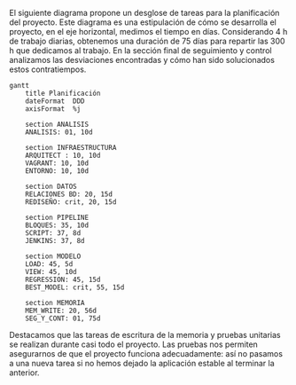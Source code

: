 
El siguiente diagrama propone un desglose de tareas para la planificación del proyecto. Este diagrama es una estipulación de cómo se desarrolla el proyecto, en el eje horizontal, medimos el tiempo en días. Considerando 4 h de trabajo diarias, obtenemos una duración de 75 días para repartir las 300 h que dedicamos al trabajo. En la sección final de seguimiento y control analizamos las desviaciones encontradas y cómo han sido solucionados estos contratiempos.

```mermaid
gantt
    title Planificación
    dateFormat  DDD
    axisFormat  %j
    
	section ANALISIS
    ANALISIS: 01, 10d
	
	section INFRAESTRUCTURA
    ARQUITECT : 10, 10d
    VAGRANT: 10, 10d
    ENTORNO: 10, 10d
    
	section DATOS
    RELACIONES BD: 20, 15d
    REDISEÑO: crit, 20, 15d
    
	section PIPELINE
    BLOQUES: 35, 10d
    SCRIPT: 37, 8d
    JENKINS: 37, 8d
    
    section MODELO
    LOAD: 45, 5d
    VIEW: 45, 10d
	REGRESSION: 45, 15d
    BEST_MODEL: crit, 55, 15d

	section MEMORIA
	MEM_WRITE: 20, 56d
    SEG_Y_CONT: 01, 75d
```

Destacamos que las tareas de escritura de la memoria y pruebas unitarias se realizan durante casi todo el proyecto. Las pruebas nos permiten asegurarnos de que el proyecto funciona adecuadamente: así no pasamos a una nueva tarea si no hemos dejado la aplicación estable al terminar la anterior.